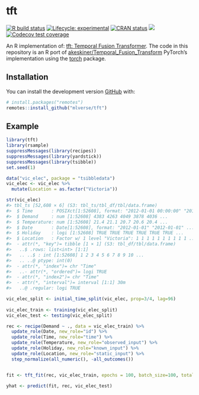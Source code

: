 
<!-- README.md is generated from README.Rmd. Please edit that file -->

# tft

<!-- badges: start -->

[![R build
status](https://github.com/mlverse/tft/workflows/R-CMD-check/badge.svg)](https://github.com/mlverse/tft/actions)
[![Lifecycle:
experimental](https://img.shields.io/badge/lifecycle-experimental-orange.svg)](https://www.tidyverse.org/lifecycle/#experimental)
[![CRAN
status](https://www.r-pkg.org/badges/version/tft)](https://CRAN.R-project.org/package=tft)
[![](https://cranlogs.r-pkg.org/badges/tft)](https://cran.r-project.org/package=tft)
[![Codecov test
coverage](https://codecov.io/gh/mlverse/tft/branch/master/graph/badge.svg)](https://codecov.io/gh/mlverse/tft?branch=master)

<!-- badges: end -->

An R implementation of: [tft: Temporal Fusion
Transformer](https://arxiv.org/pdf/1912.09363.pdf). The code in this
repository is an R port of
[akeskiner/Temporal\_Fusion\_Transform](https://github.com/akeskiner/Temporal_Fusion_Transform)
PyTorch’s implementation using the
[torch](https://github.com/mlverse/torch) package.

## Installation

You can install the development version [GitHub](https://github.com/)
with:

``` r
# install.packages("remotes")
remotes::install_github("mlverse/tft")
```

## Example

``` r
library(tft)
library(rsample)
suppressMessages(library(recipes))
suppressMessages(library(yardstick))
suppressMessages(library(tsibble))
set.seed(1)

data("vic_elec", package = "tsibbledata")
vic_elec <- vic_elec %>% 
  mutate(Location = as.factor("Victoria"))

str(vic_elec)
#> tbl_ts [52,608 × 6] (S3: tbl_ts/tbl_df/tbl/data.frame)
#>  $ Time       : POSIXct[1:52608], format: "2012-01-01 00:00:00" "2012-01-01 00:30:00" ...
#>  $ Demand     : num [1:52608] 4383 4263 4049 3878 4036 ...
#>  $ Temperature: num [1:52608] 21.4 21.1 20.7 20.6 20.4 ...
#>  $ Date       : Date[1:52608], format: "2012-01-01" "2012-01-01" ...
#>  $ Holiday    : logi [1:52608] TRUE TRUE TRUE TRUE TRUE TRUE ...
#>  $ Location   : Factor w/ 1 level "Victoria": 1 1 1 1 1 1 1 1 1 1 ...
#>  - attr(*, "key")= tibble [1 × 1] (S3: tbl_df/tbl/data.frame)
#>   ..$ .rows: list<int> [1:1] 
#>   .. ..$ : int [1:52608] 1 2 3 4 5 6 7 8 9 10 ...
#>   .. ..@ ptype: int(0) 
#>  - attr(*, "index")= chr "Time"
#>   ..- attr(*, "ordered")= logi TRUE
#>  - attr(*, "index2")= chr "Time"
#>  - attr(*, "interval")= interval [1:1] 30m
#>   ..@ .regular: logi TRUE
```

``` r
vic_elec_split <- initial_time_split(vic_elec, prop=3/4, lag=96)
  
vic_elec_train <- training(vic_elec_split)
vic_elec_test <- testing(vic_elec_split)

rec <- recipe(Demand ~ ., data = vic_elec_train) %>%
  update_role(Date, new_role="id") %>%
  update_role(Time, new_role="time") %>%
  update_role(Temperature, new_role="observed_input") %>%
  update_role(Holiday, new_role="known_input") %>%
  update_role(Location, new_role="static_input") %>%
  step_normalize(all_numeric(), -all_outcomes())


fit <- tft_fit(rec, vic_elec_train, epochs = 100, batch_size=100, total_time_steps=12, num_encoder_steps=10, verbose=TRUE)

yhat <- predict(fit, rec, vic_elec_test)
```
